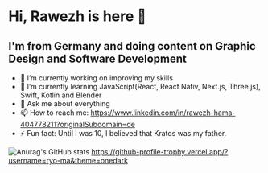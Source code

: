 # Hi, Rawezh is here 👋

## I'm from Germany and doing content on Graphic Design and Software Development 

- 🔭 I’m currently working on improving my skills
- 🌱 I’m currently learning JavaScript(React, React Nativ, Next.js, Three.js), Swift, Kotlin and Blender 
- 💬 Ask me about everything
- 📫 How to reach me: https://www.linkedin.com/in/rawezh-hama-404778211?originalSubdomain=de
- ⚡ Fun fact: Until I was 10, I believed that Kratos was my father.

![Anurag's GitHub stats](https://github-readme-stats.vercel.app/api?username=Rawezhham176&hide=contribs,prs)
https://github-profile-trophy.vercel.app/?username=ryo-ma&theme=onedark

